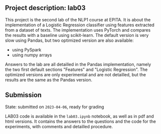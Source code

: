 ## Project description: lab03

This project is the second lab of the NLP1 course at EPITA. It is about the implementation of a Logistic Regression classifier using features extracted from a dataset of texts. The implementation uses PyTorch and compares the results with a baseline using scikit-learn. The default version is very slow using Pandas, but two optimized version are also available:
- using PySpark
- using numpy arrays

Answers to the lab are all detailled in the Pandas implementation, namely the two first default sections "Features" and "Logistic Regression". The optimized versions are only experimental and are not detailled, but the results are the same as the Pandas version.

## Submission

State: submitted on `2023-04-06`, ready for grading

LAB03 code is available in the `lab03.ipynb` notebook, as well as in pdf and html versions. It contains the answers to the questions and the code for the experiments, with comments and detailled procedure.